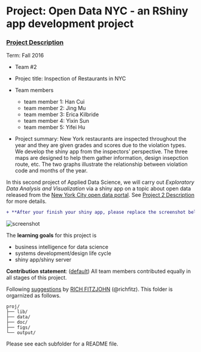 # Project: Open Data NYC - an RShiny app development project
### [Project Description](doc/project2_desc.md)

Term: Fall 2016

+ Team #2
+ Projec title: Inspection of Restaurants in NYC
+ Team members
	+ team member 1: Han Cui
	+ team member 2: Jing Mu
	+ team member 3: Erica Kilbride
	+ team member 4: Yixin Sun
	+ team member 5: Yifei Hu
	
+ Project summary: New York restaurants are inspected throughout the year and they are given grades and scores due to the violation types. We develop the shiny app from the inspectors' perspective. The three maps are designed to help them gather information, design insepction route, etc. The two graphs illustrate the relationship between violation code and months of the year.

In this second project of Applied Data Science, we will carry out *Exploratory Data Analysis and Visualization* via a shiny app on a topic about open data released from the [New York City open data portal](https://nycopendata.socrata.com/). See [Project 2 Description](doc/project2_desc.md) for more details.  

```diff
+ **After your finish your shiny app, please replace the screenshot below with one from your own app.**
```

![screenshot](doc/screen_shot.jpg)

The **learning goals** for this project is 
- business intelligence for data science
- systems development/design life cycle
- shiny app/shiny server
	
**Contribution statement**: ([default](doc/a_note_on_contributions.md)) All team members contributed equally in all stages of this project. 

Following [suggestions](http://nicercode.github.io/blog/2013-04-05-projects/) by [RICH FITZJOHN](http://nicercode.github.io/about/#Team) (@richfitz). This folder is orgarnized as follows.

```
proj/
├── lib/
├── data/
├── doc/
├── figs/
└── output/
```

Please see each subfolder for a README file.
